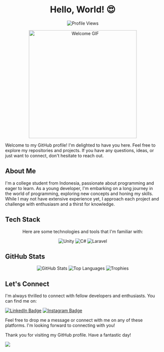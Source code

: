 <div align="center">
  <h1>Hello, World! 😍</h1>
</div>

<p align="center">
  <img src="https://komarev.com/ghpvc/?username=raxelf" alt="Profile Views">
</p>

<p align="center">
  <img src="https://i.postimg.cc/hjKbtnW1/guitar-guitar-solo.gif" height="350px" alt="Welcome GIF"/>
</p>

Welcome to my GitHub profile! I'm delighted to have you here. Feel free to explore my repositories and projects. If you have any questions, ideas, or just want to connect, don't hesitate to reach out.

## About Me

I'm a college student from Indonesia, passionate about programming and eager to learn. As a young developer, I'm embarking on a long journey in the world of programming, exploring new concepts and honing my skills. While I may not have extensive experience yet, I approach each project and challenge with enthusiasm and a thirst for knowledge.

## Tech Stack

<div align="center">
  <p>Here are some technologies and tools that I'm familiar with:</p>
</div>

<div align="center">
  
![Unity](https://img.shields.io/badge/Unity-âœ¨-brightgreen)
![C#](https://img.shields.io/badge/C%23-âœ¨-blue)
![Laravel](https://img.shields.io/badge/Laravel-âœ¨-blueviolet)
</div>

## GitHub Stats

<div align="center">
  <img src="https://github-readme-stats.vercel.app/api?username=raxelf&show_icons=true&theme=dark" alt="GitHub Stats">
  <img src="https://github-readme-stats.vercel.app/api/top-langs/?username=raxelf&layout=compact&theme=dark" alt="Top Languages">
  <img src="https://github-profile-trophy.vercel.app/?username=raxelf&theme=dark" alt="Trophies">
</div>

## Let's Connect

I'm always thrilled to connect with fellow developers and enthusiasts. You can find me on:

[![LinkedIn Badge](https://img.shields.io/badge/LinkedIn-Connect-blue?style=flat-square&logo=linkedin)](https://www.linkedin.com/in/xyraacode)
[![Instagram Badge](https://img.shields.io/badge/Instagram-Follow-purple?style=flat-square&logo=instagram)](https://www.instagram.com/xyraacode)

Feel free to drop me a message or connect with me on any of these platforms. I'm looking forward to connecting with you!

Thank you for visiting my GitHub profile. Have a fantastic day!

<img src="https://i.postimg.cc/9XKJHrFG/m200-anime.gif" />
